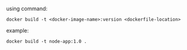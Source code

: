 
using command:

```
docker build -t <docker-image-name>:version <dockerfile-location>
```

example:

```
docker build -t node-app:1.0 .
```